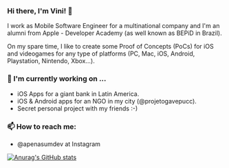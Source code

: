 ### Hi there, I'm Vini! 👋

I work as Mobile Software Engineer for a multinational company and I'm an alumni from Apple - Developer Academy (as well known as BEPiD in Brazil).

On my spare time, I like to create some Proof of Concepts (PoCs) for iOS and videogames for any type of platforms (PC, Mac, iOS, Android, Playstation, Nintendo, Xbox...). 

### 🌱 I'm currently working on ...
- iOS Apps for a giant bank in Latin America.
- iOS & Android apps for an NGO in my city (@projetogavepucc).
- Secret personal project with my friends :-)

### 📫 How to reach me:
- @apenasumdev at Instagram


[![Anurag's GitHub stats](https://github-readme-stats.vercel.app/api?username=vinihiga)](https://github.com/anuraghazra/github-readme-stats)
